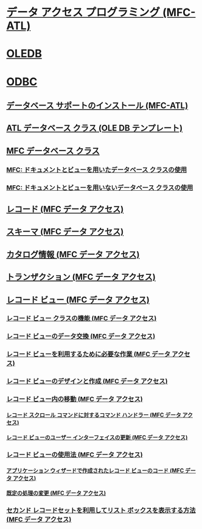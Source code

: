 # [データ アクセス プログラミング (MFC-ATL)](data-access-programming-mfc-atl.md)
# [OLEDB](oledb/toc.md)
# [ODBC](odbc/toc.md)
## [データベース サポートのインストール (MFC-ATL)](installing-database-support-mfc-atl.md)
## [ATL データベース クラス (OLE DB テンプレート)](atl-database-classes-ole-db-templates.md)
## [MFC データベース クラス](mfc-database-classes-odbc-and-dao.md)
### [MFC: ドキュメントとビューを用いたデータベース クラスの使用](mfc-using-database-classes-with-documents-and-views.md)
### [MFC: ドキュメントとビューを用いないデータベース クラスの使用](mfc-using-database-classes-without-documents-and-views.md)
## [レコード (MFC データ アクセス)](record-mfc-data-access.md)
## [スキーマ (MFC データ アクセス)](schema-mfc-data-access.md)
## [カタログ情報 (MFC データ アクセス)](catalog-information-mfc-data-access.md)
## [トランザクション (MFC データ アクセス)](transactions-mfc-data-access.md)
## [レコード ビュー (MFC データ アクセス)](record-views-mfc-data-access.md)
### [レコード ビュー クラスの機能 (MFC データ アクセス)](features-of-record-view-classes-mfc-data-access.md)
### [レコード ビューのデータ交換 (MFC データ アクセス)](data-exchange-for-record-views-mfc-data-access.md)
### [レコード ビューを利用するために必要な作業 (MFC データ アクセス)](your-role-in-working-with-a-record-view-mfc-data-access.md)
### [レコード ビューのデザインと作成 (MFC データ アクセス)](designing-and-creating-a-record-view-mfc-data-access.md)
### [レコード ビュー内の移動 (MFC データ アクセス)](supporting-navigation-in-a-record-view-mfc-data-access.md)
#### [レコード スクロール コマンドに対するコマンド ハンドラー (MFC データ アクセス)](command-handlers-for-record-scrolling-mfc-data-access.md)
#### [レコード ビューのユーザー インターフェイスの更新 (MFC データ アクセス)](user-interface-updating-for-record-views-mfc-data-access.md)
### [レコード ビューの使用法 (MFC データ アクセス)](using-a-record-view-mfc-data-access.md)
#### [アプリケーション ウィザードで作成されたレコード ビューのコード (MFC データ アクセス)](record-view-code-created-by-application-wizard-mfc-data-access.md)
#### [既定の処理の変更 (MFC データ アクセス)](changes-you-might-make-to-the-default-code-mfc-data-access.md)
### [セカンド レコードセットを利用してリスト ボックスを表示する方法 (MFC データ アクセス)](filling-a-list-box-from-a-second-recordset-mfc-data-access.md)

